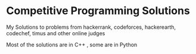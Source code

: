 # Competitive Programming Solutions

My Solutions to problems from hackerrank, codeforces, hackerearth, codechef, timus and other online judges

Most of the solutions are in C++ , some are in Python
